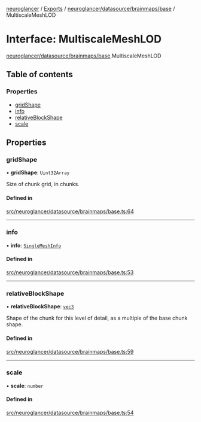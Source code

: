[neuroglancer](../README.md) / [Exports](../modules.md) / [neuroglancer/datasource/brainmaps/base](../modules/neuroglancer_datasource_brainmaps_base.md) / MultiscaleMeshLOD

# Interface: MultiscaleMeshLOD

[neuroglancer/datasource/brainmaps/base](../modules/neuroglancer_datasource_brainmaps_base.md).MultiscaleMeshLOD

## Table of contents

### Properties

- [gridShape](neuroglancer_datasource_brainmaps_base.MultiscaleMeshLOD.md#gridshape)
- [info](neuroglancer_datasource_brainmaps_base.MultiscaleMeshLOD.md#info)
- [relativeBlockShape](neuroglancer_datasource_brainmaps_base.MultiscaleMeshLOD.md#relativeblockshape)
- [scale](neuroglancer_datasource_brainmaps_base.MultiscaleMeshLOD.md#scale)

## Properties

### gridShape

• **gridShape**: `Uint32Array`

Size of chunk grid, in chunks.

#### Defined in

[src/neuroglancer/datasource/brainmaps/base.ts:64](https://github.com/ActiveBrainAtlas2/neuroglancer/blob/034b457d/src/neuroglancer/datasource/brainmaps/base.ts#L64)

___

### info

• **info**: [`SingleMeshInfo`](neuroglancer_datasource_brainmaps_base.SingleMeshInfo.md)

#### Defined in

[src/neuroglancer/datasource/brainmaps/base.ts:53](https://github.com/ActiveBrainAtlas2/neuroglancer/blob/034b457d/src/neuroglancer/datasource/brainmaps/base.ts#L53)

___

### relativeBlockShape

• **relativeBlockShape**: [`vec3`](../classes/neuroglancer_util_geom.vec3.md)

Shape of the chunk for this level of detail, as a multiple of the base chunk shape.

#### Defined in

[src/neuroglancer/datasource/brainmaps/base.ts:59](https://github.com/ActiveBrainAtlas2/neuroglancer/blob/034b457d/src/neuroglancer/datasource/brainmaps/base.ts#L59)

___

### scale

• **scale**: `number`

#### Defined in

[src/neuroglancer/datasource/brainmaps/base.ts:54](https://github.com/ActiveBrainAtlas2/neuroglancer/blob/034b457d/src/neuroglancer/datasource/brainmaps/base.ts#L54)
